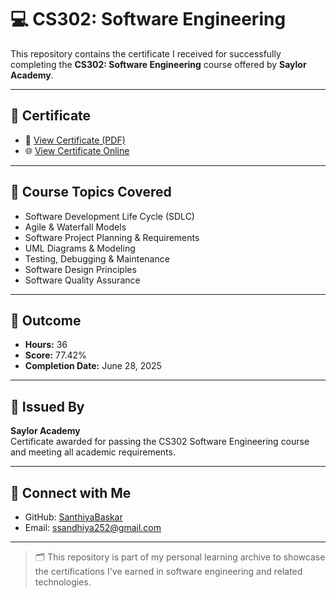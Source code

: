 # 💻 CS302: Software Engineering

This repository contains the certificate I received for successfully completing the **CS302: Software Engineering** course offered by **Saylor Academy**.

---

## 📜 Certificate

- 📄 [View Certificate (PDF)](https://github.com/SanthiyaBaskar/Software-Engineering-CS302/upload/main)
- 🌐 [View Certificate Online](https://learn.saylor.org/admin/tool/certificate/index.php?code=8159895653SB)

---

## 📘 Course Topics Covered

- Software Development Life Cycle (SDLC)
- Agile & Waterfall Models
- Software Project Planning & Requirements
- UML Diagrams & Modeling
- Testing, Debugging & Maintenance
- Software Design Principles
- Software Quality Assurance

---

## 🧠 Outcome

- **Hours:** 36  
- **Score:** 77.42%  
- **Completion Date:** June 28, 2025

---

## 🏢 Issued By

**Saylor Academy**  
Certificate awarded for passing the CS302 Software Engineering course and meeting all academic requirements.

---

## 🔗 Connect with Me

- GitHub: [SanthiyaBaskar](https://github.com/SanthiyaBaskar)
- Email: ssandhiya252@gmail.com

---

> 🗂️ This repository is part of my personal learning archive to showcase the certifications I've earned in software engineering and related technologies.
